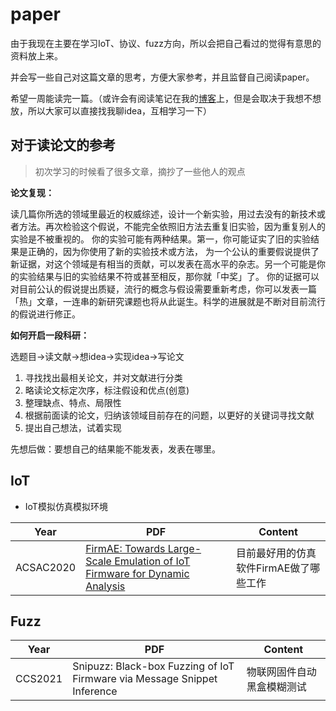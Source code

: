 # paper
由于我现在主要在学习IoT、协议、fuzz方向，所以会把自己看过的觉得有意思的资料放上来。

并会写一些自己对这篇文章的思考，方便大家参考，并且监督自己阅读paper。

希望一周能读完一篇。（或许会有阅读笔记在我的[博客](https://kazamayc.github.io/)上，但是会取决于我想不想放，所以大家可以直接找我聊idea，互相学习一下）

## 对于读论文的参考

> 初次学习的时候看了很多文章，摘抄了一些他人的观点

**论文复现：**

读几篇你所选的领域里最近的权威综述，设计一个新实验，用过去没有的新技术或者方法。再次检验这个假说，不能完全依照旧方法去重复旧实验，因为重复别人的实验是不被重视的。
你的实验可能有两种结果。第一，你可能证实了旧的实验结果是正确的，因为你使用了新的实验技术或方法， 为一个公认的重要假说提供了新证据，对这个领域是有相当的贡献，可以发表在高水平的杂志。另一个可能是你的实验结果与旧的实验结果不符或甚至相反，那你就「中奖」了。 你的证据可以对目前公认的假说提出质疑，流行的概念与假设需要重新考虑，你可以发表一篇 「热」文章，一连串的新研究课题也将从此诞生。科学的进展就是不断对目前流行的假说进行修正。



**如何开启一段科研：**

选题目->读文献->想idea->实现idea->写论文

1. 寻找找出最相关论文，并对文献进行分类
2. 略读论文标定次序，标注假设和优点(创意)
3. 整理缺点、特点、局限性
4. 根据前面读的论文，归纳该领域目前存在的问题，以更好的关键词寻找文献
5. 提出自己想法，试着实现

先想后做：要想自己的结果能不能发表，发表在哪里。

## IoT

* IoT模拟仿真模拟环境

| Year      | PDF                                                          | Content                                |
| --------- | ------------------------------------------------------------ | -------------------------------------- |
| ACSAC2020 | [FirmAE: Towards Large-Scale Emulation of IoT Firmware for Dynamic Analysis](https://github.com/Kazamayc/paper/blob/main/iot/FirmAE-ACSAC2020.pdf) | 目前最好用的仿真软件FirmAE做了哪些工作 |



## Fuzz

| Year    | PDF                                                          | Content                    |
| ------- | ------------------------------------------------------------ | -------------------------- |
| CCS2021 | Snipuzz: Black-box Fuzzing of IoT Firmware via Message Snippet Inference | 物联网固件自动黑盒模糊测试 |



















